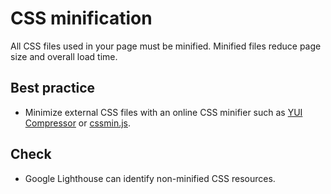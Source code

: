 # CSS minification
All CSS files used in your page must be minified. Minified files reduce page size and overall load time.

## Best practice
* Minimize external CSS files with an online CSS minifier such as [YUI Compressor](https://yui.github.io/yuicompressor/) or [cssmin.js](https://www.phpied.com/cssmin-js/).

## Check

* Google Lighthouse can identify non-minified CSS resources.
